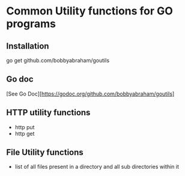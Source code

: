 # Common Utility functions for GO programs

## Installation

go get github.com/bobbyabraham/goutils

## Go doc 
[See Go Doc][https://godoc.org/github.com/bobbyabraham/goutils]

## HTTP utility functions

+ http put 
+ http get

## File Utility functions

+ list of all files present in a directory and all sub directories within it

